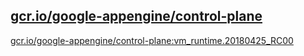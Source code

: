 
[gcr.io/google-appengine/control-plane](https://hub.docker.com/r/anjia0532/google-appengine.control-plane/tags/)
-----


[gcr.io/google-appengine/control-plane:vm_runtime.20180425_RC00](https://hub.docker.com/r/anjia0532/google-appengine.control-plane/tags/)


